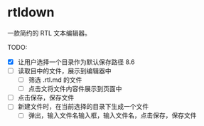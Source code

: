 # rtldown
 
一款简约的 RTL 文本编辑器。

TODO:
- [x] 让用户选择一个目录作为默认保存路径 8.6
- [ ] 读取目中的文件，展示到编辑器中
  - [ ] 筛选 .rtl.md 的文件
  - [ ] 点击文将文件内容件展示到页面中
- [ ] 点击保存，保存文件
- [ ] 新建文件时，在当前选择的目录下生成一个文件
  - [ ] 弹出，输入文件名输入框，输入文件名，点击保存，保存文件 